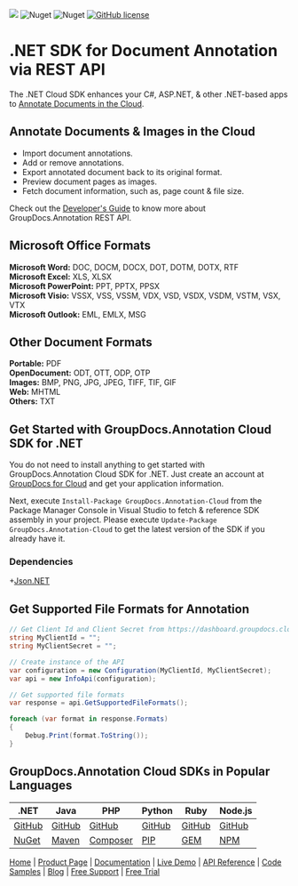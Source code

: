 ![](https://img.shields.io/badge/api-v2.0-lightgrey) ![Nuget](https://img.shields.io/nuget/v/GroupDocs.Annotation-Cloud) ![Nuget](https://img.shields.io/nuget/dt/GroupDocs.Annotation-Cloud) [![GitHub license](https://img.shields.io/github/license/groupdocs-annotation-cloud/groupdocs-annotation-cloud-dotnet)](https://github.com/groupdocs-annotation-cloud/groupdocs-annotation-cloud-dotnet/blob/master/LICENSE) 

# .NET SDK for Document Annotation via REST API

The .NET Cloud SDK enhances your C#, ASP.NET, & other .NET-based apps to [Annotate Documents in the Cloud](https://products.groupdocs.cloud/annotation/net).

## Annotate Documents & Images in the Cloud

- Import document annotations.
- Add or remove annotations.
- Export annotated document back to its original format.
- Preview document pages as images.
- Fetch document information, such as, page count & file size.

Check out the [Developer's Guide](https://docs.groupdocs.cloud/annotation/developer-guide/) to know more about GroupDocs.Annotation REST API.

## Microsoft Office Formats

**Microsoft Word:** DOC, DOCM, DOCX, DOT, DOTM, DOTX, RTF\
**Microsoft Excel:** XLS, XLSX\
**Microsoft PowerPoint:** PPT, PPTX, PPSX\
**Microsoft Visio:** VSSX, VSS, VSSM, VDX, VSD, VSDX, VSDM, VSTM, VSX, VTX\
**Microsoft Outlook:** EML, EMLX, MSG

## Other Document Formats

**Portable:** PDF\
**OpenDocument:** ODT, OTT, ODP, OTP\
**Images:** BMP, PNG, JPG, JPEG, TIFF, TIF, GIF\
**Web:** MHTML\
**Others:** TXT

## Get Started with GroupDocs.Annotation Cloud SDK for .NET

You do not need to install anything to get started with GroupDocs.Annotation Cloud SDK for .NET. Just create an account at [GroupDocs for Cloud](https://dashboard.groupdocs.cloud/) and get your application information.

Next, execute `Install-Package GroupDocs.Annotation-Cloud` from the Package Manager Console in Visual Studio to fetch & reference SDK assembly in your project. Please execute `Update-Package GroupDocs.Annotation-Cloud` to get the latest version of the SDK if you already have it.

### Dependencies

+[Json.NET](https://www.nuget.org/packages/Newtonsoft.Json)

## Get Supported File Formats for Annotation

```csharp
// Get Client Id and Client Secret from https://dashboard.groupdocs.cloud
string MyClientId = ""; 
string MyClientSecret = "";

// Create instance of the API
var configuration = new Configuration(MyClientId, MyClientSecret);
var api = new InfoApi(configuration);

// Get supported file formats
var response = api.GetSupportedFileFormats();

foreach (var format in response.Formats)
{
    Debug.Print(format.ToString());
}
```

## GroupDocs.Annotation Cloud SDKs in Popular Languages

| .NET | Java | PHP | Python | Ruby | Node.js |
|---|---|---|---|---|---|
| [GitHub](https://github.com/groupdocs-annotation-cloud/groupdocs-annotation-cloud-dotnet) | [GitHub](https://github.com/groupdocs-annotation-cloud/groupdocs-annotation-cloud-java) | [GitHub](https://github.com/groupdocs-annotation-cloud/groupdocs-annotation-cloud-php) | [GitHub](https://github.com/groupdocs-annotation-cloud/groupdocs-annotation-cloud-python) | [GitHub](https://github.com/groupdocs-annotation-cloud/groupdocs-annotation-cloud-ruby)  | [GitHub](https://github.com/groupdocs-annotation-cloud/groupdocs-annotation-cloud-node) |
| [NuGet](https://www.nuget.org/packages/GroupDocs.Annotation-Cloud/) | [Maven](https://repository.groupdocs.cloud/webapp/#/artifacts/browse/tree/General/repo/com/groupdocs/groupdocs-annotation-cloud) | [Composer](https://packagist.org/packages/groupdocscloud/groupdocs-annotation-cloud) | [PIP](https://pypi.org/project/groupdocs-annotation-cloud/) | [GEM](https://rubygems.org/gems/groupdocs_annotation_cloud)  | [NPM](https://www.npmjs.com/package/groupdocs-annotation-cloud) | 

[Home](https://www.groupdocs.cloud/) | [Product Page](https://products.groupdocs.cloud/annotation/net) | [Documentation](https://docs.groupdocs.cloud/annotation/) | [Live Demo](https://products.groupdocs.app/annotation/total) | [API Reference](https://apireference.groupdocs.cloud/annotation/) | [Code Samples](https://github.com/groupdocs-annotation-cloud/groupdocs-annotation-cloud-dotnet-samples) | [Blog](https://blog.groupdocs.cloud/category/annotation/) | [Free Support](https://forum.groupdocs.cloud/c/annotation) | [Free Trial](https://dashboard.groupdocs.cloud)
